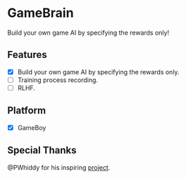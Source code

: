 # GameBrain

Build your own game AI by specifying the rewards only!

## Features
- [x] Build your own game AI by specifying the rewards only.
- [ ] Training process recording.
- [ ] RLHF.

## Platform
- [x] GameBoy

## Special Thanks
@PWhiddy for his inspiring [project](https://github.com/PWhiddy/PokemonRedExperiments).
